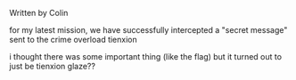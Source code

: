 Written by Colin

for my latest mission, we have successfully intercepted a "secret message" sent to the crime overload tienxion

i thought there was some important thing (like the flag) but it turned out to just be tienxion glaze??
